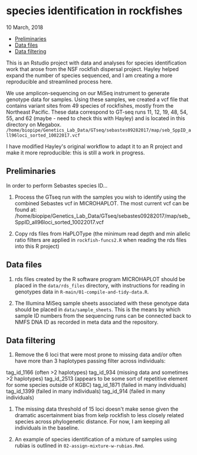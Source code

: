 species identification in rockfishes
================
10 March, 2018

-   [Preliminaries](#preliminaries)
-   [Data files](#data-files)
-   [Data filtering](#data-filtering)

<!-- README.md is generated from README.Rmd. Please edit that file -->
This is an Rstudio project with data and analyses for species identification work that arose from the NSF rockfish dispersal project. Hayley helped expand the number of species sequenced, and I am creating a more reproducible and streamlined process here.

We use amplicon-sequencing on our MiSeq instrument to generate genotype data for samples. Using these samples, we created a vcf file that contains variant sites from 49 species of rockfishes, mostly from the Northeast Pacific. These data correspond to GT-seq runs 11, 12, 19, 48, 54, 55, and 62 (maybe - need to check this with Hayley) and is located in this directory on Megabox. `/home/biopipe/Genetics_Lab_Data/GTseq/sebastes09282017/map/seb_SppID_all96loci_sorted_10022017.vcf`

I have modified Hayley's original workflow to adapt it to an R project and make it more reproducible: this is still a work in progress.

Preliminaries
-------------

In order to perform Sebastes species ID...

1.  Process the GTseq run with the samples you wish to identify using the combined Sebastes vcf in MICROHAPLOT. The most current vcf can be found at: /home/biopipe/Genetics\_Lab\_Data/GTseq/sebastes09282017/map/seb\_SppID\_all96loci\_sorted\_10022017.vcf

2.  Copy rds files from HaPLOType (the minimum read depth and min allelic ratio filters are applied in `rockfish-funcs2.R` when reading the rds files into this R project)

Data files
----------

1.  rds files created by the R software program MICROHAPLOT should be placed in the `data/rds_files` directory, with instructions for reading in genotypes data in `R-main/01-compile-and-tidy-data.R`.

2.  The Illumina MiSeq sample sheets associated with these genotype data should be placed in `data/sample_sheets`. This is the means by which sample ID numbers from the sequencing runs can be connected back to NMFS DNA ID as recorded in meta data and the repository.

Data filtering
--------------

1.  Remove the 6 loci that were most prone to missing data and/or often have more than 3 haplotypes passing filter across individuals:

tag\_id\_1166 (often &gt;2 haplotypes) tag\_id\_934 (missing data and sometimes &gt;2 haplotypes) tag\_id\_2513 (appears to be some sort of repetitive element for some species outside of KGBC) tag\_id\_1871 (failed in many individuals) tag\_id\_1399 (failed in many individuals) tag\_id\_914 (failed in many individuals)

1.  The missing data threshold of 15 loci doesn't make sense given the dramatic ascertainment bias from kelp rockfish to less closely related species across phylogenetic distance. For now, I am keeping all individuals in the baseline.

2.  An example of species identification of a mixture of samples using rubias is outlined in `02-assign-mixture-w-rubias.Rmd`.

